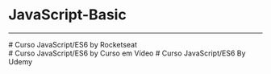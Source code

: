 # JavaScript-Basic
<hr/>
# Curso JavaScript/ES6 by Rocketseat<br>
# Curso JavaScript/ES6 by Curso em Vídeo
# Curso JavaScript/ES6 By Udemy
